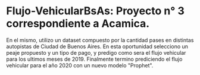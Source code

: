 # Flujo-VehicularBsAs: Proyecto n° 3 correspondiente a Acamica. 
En el mismo, utilizo un dataset compuesto por la cantidad pases en distintas autopistas de Ciudad de Buenos Aires. En esta oportunidad selecciono un peaje propuesto y un tipo de pago, y predigo como sera el flujo vehicular para los ultimos meses de 2019. Finalmente termino prediciendo el flujo vehicular para el año 2020 con un nuevo modelo "Prophet". 
